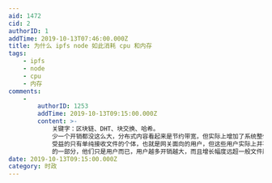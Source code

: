 ```yaml
---
aid: 1472
cid: 2
authorID: 1
addTime: 2019-10-13T07:46:00.000Z
title: 为什么 ipfs node 如此消耗 cpu 和内存
tags:
    - ipfs
    - node
    - cpu
    - 内存
comments:
    -
        authorID: 1253
        addTime: 2019-10-13T09:15:00.000Z
        content: >-
            关键字：区块链、DHT、块交换、哈希。
            少一个开销都没这么大，分布式内容看起来是节约带宽，但实际上增加了系统整体负担，单个节点开销也就偏高。
            受益的只有单纯接收文件的个体，也就是网关面向的用户，但这些用户实际上并不是 IPFS
            的一部分，他们只是用户而已，用户越多开销越大，而且增长幅度远超一般文件服务系统，尤其是有大量低使用率文件的存在。
date: 2019-10-13T09:15:00.000Z
category: 时政
---
```




